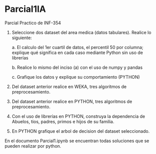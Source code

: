 # Parcial1IA
Parcial Practico de  INF-354
1. Seleccione dos dataset del area medica (datos tabulares). Realice lo siguiente:

   a. El calculo del 1er cuartil de datos, el percentil 50 por columna; explique qué significa en cada caso mediante Python sin uso de librerías

   b. Realice lo mismo del inciso (a) con el uso de numpy y pandas

   c. Grafique los datos y explique su comportamiento (PYTHON)

2. Del dataset anterior realice en WEKA, tres algoritmos de preprocesamiento.

3. Del dataset anterior realice en PYTHON, tres algoritmos de preprocesamiento.

4. Con el uso de librerías en PYTHON, construya la dependencia de Abuelos, tios, padres, primos e hijos de su familia.

5. En PYTHON grafique el arbol de decision del dataset seleccionado.


En el documento Parcial1.ipynb se encuentran todas soluciones que se pueden realizar por python.

